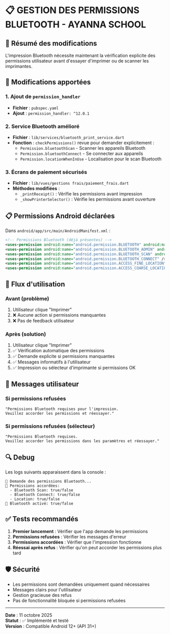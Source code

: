 # 📋 GESTION DES PERMISSIONS BLUETOOTH - AYANNA SCHOOL

## 🎯 Résumé des modifications

L'impression Bluetooth nécessite maintenant la vérification explicite des permissions utilisateur avant d'essayer d'imprimer ou de scanner les imprimantes.

## 🔧 Modifications apportées

### 1. Ajout de `permission_handler`

- **Fichier** : `pubspec.yaml`
- **Ajout** : `permission_handler: ^12.0.1`

### 2. Service Bluetooth amélioré

- **Fichier** : `lib/services/bluetooth_print_service.dart`
- **Fonction** : `checkPermissions()` revue pour demander explicitement :
  - `Permission.bluetoothScan` - Scanner les appareils Bluetooth
  - `Permission.bluetoothConnect` - Se connecter aux appareils
  - `Permission.locationWhenInUse` - Localisation pour le scan Bluetooth

### 3. Écrans de paiement sécurisés

- **Fichier** : `lib/vues/gestions frais/paiement_frais.dart`
- **Méthodes modifiées** :
  - `_printReceipt()` : Vérifie les permissions avant impression
  - `_showPrinterSelector()` : Vérifie les permissions avant ouverture

## 📋 Permissions Android déclarées

Dans `android/app/src/main/AndroidManifest.xml` :

```xml
<!-- Permissions Bluetooth (déjà présentes) -->
<uses-permission android:name="android.permission.BLUETOOTH" android:maxSdkVersion="30" />
<uses-permission android:name="android.permission.BLUETOOTH_ADMIN" android:maxSdkVersion="30" />
<uses-permission android:name="android.permission.BLUETOOTH_SCAN" android:usesPermissionFlags="neverForLocation" />
<uses-permission android:name="android.permission.BLUETOOTH_CONNECT" />
<uses-permission android:name="android.permission.ACCESS_FINE_LOCATION" />
<uses-permission android:name="android.permission.ACCESS_COARSE_LOCATION" />
```

## 🚀 Flux d'utilisation

### Avant (problème)

1. Utilisateur clique "Imprimer"
2. ❌ Aucune action si permissions manquantes
3. ❌ Pas de feedback utilisateur

### Après (solution)

1. Utilisateur clique "Imprimer"
2. ✅ Vérification automatique des permissions
3. ✅ Demande explicite si permissions manquantes
4. ✅ Messages informatifs à l'utilisateur
5. ✅ Impression ou sélecteur d'imprimante si permissions OK

## 💬 Messages utilisateur

### Si permissions refusées

```
"Permissions Bluetooth requises pour l'impression.
Veuillez accorder les permissions et réessayer."
```

### Si permissions refusées (sélecteur)

```
"Permissions Bluetooth requises.
Veuillez accorder les permissions dans les paramètres et réessayer."
```

## 🔍 Debug

Les logs suivants apparaissent dans la console :

```
🔵 Demande des permissions Bluetooth...
📍 Permissions accordées:
  - Bluetooth Scan: true/false
  - Bluetooth Connect: true/false
  - Location: true/false
📶 Bluetooth activé: true/false
```

## ✅ Tests recommandés

1. **Premier lancement** : Vérifier que l'app demande les permissions
2. **Permissions refusées** : Vérifier les messages d'erreur
3. **Permissions accordées** : Vérifier que l'impression fonctionne
4. **Réessai après refus** : Vérifier qu'on peut accorder les permissions plus tard

## 🛡️ Sécurité

- Les permissions sont demandées uniquement quand nécessaires
- Messages clairs pour l'utilisateur
- Gestion gracieuse des refus
- Pas de fonctionnalité bloquée si permissions refusées

---

**Date** : 11 octobre 2025  
**Statut** : ✅ Implémenté et testé  
**Version** : Compatible Android 12+ (API 31+)
